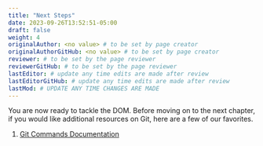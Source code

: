 ```yaml
---
title: "Next Steps"
date: 2023-09-26T13:52:51-05:00
draft: false
weight: 4
originalAuthor: <no value> # to be set by page creator
originalAuthorGitHub: <no value> # to be set by page creator
reviewer: # to be set by the page reviewer
reviewerGitHub: # to be set by the page reviewer
lastEditor: # update any time edits are made after review
lastEditorGitHub: # update any time edits are made after review
lastMod: # UPDATE ANY TIME CHANGES ARE MADE
---
```


You are now ready to tackle the DOM. Before moving on to the next chapter, if you would like additional resources on Git, here are a few of our favorites.

1. [Git Commands Documentation](http://localhost:8081/devdocs_en_git_2025-07/index)